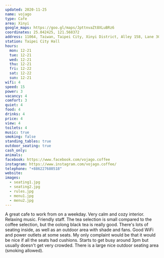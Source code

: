 ```yaml
---
updated: 2020-11-25
name: vojago
type: Cafe
area: Xinyi
google_maps: https://goo.gl/maps/JpttnvaZt8XLuBRz6
coordinates: 25.042425, 121.568372
address: 11064, Taiwan, Taipei City, Xinyi District, Alley 158, Lane 30, Yongji Road, 9號1樓
station: Taipei City Hall
hours:
  mon: 12-21
  tue: 12-21
  wed: 12-21
  thu: 12-21
  fri: 12-22
  sat: 12-22
  sun: 12-21
wifi: 4
speed: 15
power: 3
vacancy: 4
comfort: 3
quiet: 4
food: 4
drinks: 4
price: 4
view: 4
toilets: 4
music: true
smoking: false
standing_tables: true
outdoor_seating: true
cash_only: 
animals: 
facebook: https://www.facebook.com/vojago.coffee
instagram: https://www.instagram.com/vojago.coffee/
telephone: "+886227680518"
website: 
images:
  - seating1.jpg
  - seating2.jpg
  - rules.jpg
  - menu1.jpg
  - menu2.jpg
---
```


A great cafe to work from on a weekday. Very calm and cozy interior. Relaxing music. Friendly staff. The tea selection is small compared to the coffee selection, but the oolong black tea is really good. There's lots of seating inside, as well as an outdoor area with shade and fans. Good WiFi and power outlets at some seats. My only complaint would be that it would be nice if all the seats had cushions. Starts to get busy around 3pm but usually doesn't get very crowded. There is a large nice outdoor seating area (smoking allowed).
